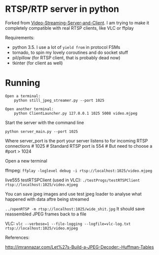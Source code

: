 # RTSP/RTP server in python #

Forked from [Video-Streaming-Server-and-Client](https://github.com/TibbersDriveMustang/Video-Streaming-Server-and-Client).
I am trying to make it completely compatible with real RTSP clients, like VLC or ffplay

Requirements:
- python 3.5. I use a lot of `yield from` in protocol FSMs
- tornado, to spin my lovely coroutines and do socket stuff
- pil/pillow (for RTSP client, that is probably dead now)
- tkinter (for client as well)

# Running #

    Open a terminal:
        python still_jpeg_streamer.py --port 1025

    Open another terminal:
        python ClientLauncher.py 127.0.0.1 1025 5008 video.mjpeg

Start the server with the command line

```
python server_main.py --port 1025
```
	
Where server_port is the port your server listens to for incoming RTSP connections
    # 1025
    # Standard RTSP port is 554
    # But need to choose a #port > 1024


Open a new terminal

ffmpeg:
`ffplay -loglevel debug -i rtsp://localhost:1025/video.mjpeg`

live555 testRTSPClient (used in VLC):
`./testProgs/testRTSPClient rtsp://localhost:1025/video.mjpeg`

You can save jpeg images and use test jpeg loader to analyse what happened with data aftre being streamed

`../openRTSP -m rtsp://localhost:1025/wide_shit.jpg`
It should save reassembled JPEG frames back to a file

VLC:
`vlc --verbose=1 --file-logging --logfile=vlc-log.txt rtsp://localhost:1025/video.mjpeg`

References:

http://imrannazar.com/Let%27s-Build-a-JPEG-Decoder:-Huffman-Tables